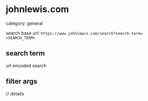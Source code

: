 # johnlewis.com

category: general

search base url: `https://www.johnlewis.com/search?search-term=<SEARCH_TERM>`

## search term
url encoded search

## filter args
// details
